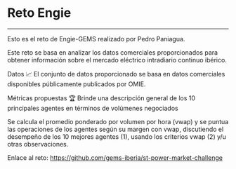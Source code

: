 # Reto Engie
------
Esto es el reto de Engie-GEMS realizado por Pedro Paniagua.

Este reto se basa en analizar los datos comerciales proporcionados para obtener información sobre el mercado eléctrico intradiario continuo ibérico.

Datos 📈
El conjunto de datos proporcionado se basa en datos comerciales disponibles públicamente publicados por OMIE.

Métricas propuestas 🏆
Brinde una descripción general de los 10 principales agentes en términos de volúmenes negociados

Se calcula el promedio ponderado por volumen por hora (vwap) y se puntua las operaciones de los agentes según su margen con vwap, discutiendo el desempeño de los 10 mejores agentes (1), usando los criterios vwap (2) y/u otras observaciones.

Enlace al reto: https://github.com/gems-iberia/st-power-market-challenge